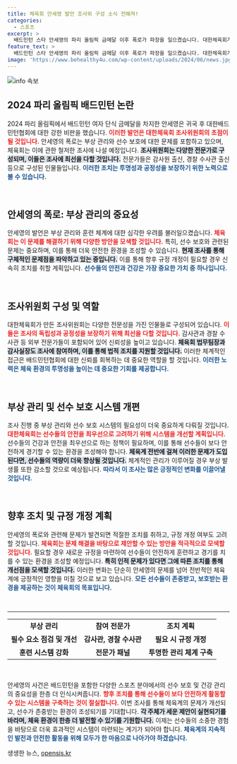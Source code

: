 ```yaml
---
title: 체육회 안세영 발언 조사위 구성 소식 전해져!
categories:
  - 스포츠
excerpt: >
  배드민턴 스타 안세영의 파리 올림픽 금메달 이후 폭로가 파장을 일으켰습니다. 대한체육회가 조사위원회를 통해 부상 관리와 선수 보호 문제를 철저히 검토할 계획입니다. 과연 어떤 진실이 밝혀질까요? 클릭하여 자세히 확인하세요!
feature_text: >
  배드민턴 스타 안세영의 파리 올림픽 금메달 이후 폭로가 파장을 일으켰습니다. 대한체육회가 조사위원회를 통해 부상 관리와 선수 보호 문제를 철저히 검토할 계획입니다. 과연 어떤 진실이 밝혀질까요? 클릭하여 자세히 확인하세요!
image: 'https://www.behealthy4u.com/wp-content/uploads/2024/06/news.jpg'
---
```


<p><img src="https://www.behealthy4u.com/wp-content/uploads/2024/06/news.jpg" alt="info 속보" /></p>

<h2 data-ke-size="size26">2024 파리 올림픽 배드민턴 논란</h2>

<p data-ke-size="size16">2024 파리 올림픽에서 배드민턴 여자 단식 금메달을 차지한 안세영은 귀국 후 대한배드민턴협회에 대한 강한 비판을 했습니다. <b><span style="color: #ee2323;">이러한 발언은 대한체육회 조사위원회의 초점이 될 것입니다.</span></b> 안세영의 폭로는 부상 관리와 선수 보호에 대한 문제를 포함하고 있으며, 체육회는 이에 관한 철저한 조사에 나설 예정입니다. <b><span style="background-color: #21538527;">조사위원회는 다양한 전문가로 구성되며, 이들은 조사에 최선을 다할 것입니다.</span></b> 전문가들은 감사원 출신, 경찰 수사관 출신 등으로 구성된 인물들입니다. <b><span style="color: #1a5490;">이러한 조치는 투명성과 공정성을 보장하기 위한 노력으로 볼 수 있습니다.</span></b></p>

<p data-ke-size="size16">&nbsp;</p>

<h2 data-ke-size="size26">안세영의 폭로: 부상 관리의 중요성</h2>

<p data-ke-size="size16">안세영의 발언은 부상 관리와 훈련 체계에 대한 심각한 우려를 불러일으켰습니다. <b><span style="color: #ee2323;">체육회는 이 문제를 해결하기 위해 다양한 방안을 모색할 것입니다.</span></b> 특히, 선수 보호와 관련된 문제는 중요하며, 이를 통해 더욱 안전한 환경을 조성할 수 있습니다. <b><span style="background-color: #21538527;">현재 조사를 통해 구체적인 문제점을 파악하고 있는 중입니다.</span></b> 이를 통해 향후 규정 개정이 필요할 경우 신속히 조치를 취할 계획입니다. <b><span style="color: #1a5490;">선수들의 안전과 건강은 가장 중요한 가치 중 하나입니다.</span></b></p>

<p data-ke-size="size16">&nbsp;</p>

<h2 data-ke-size="size26">조사위원회 구성 및 역할</h2>

<p data-ke-size="size16">대한체육회가 만든 조사위원회는 다양한 전문성을 가진 인물들로 구성되어 있습니다. <b><span style="color: #ee2323;">이들은 조사의 독립성과 공정성을 보장하기 위해 최선을 다할 것입니다.</span></b> 감사관과 경찰 수사관 등 외부 전문가들이 포함되어 있어 신뢰성을 높이고 있습니다. <b><span style="background-color: #21538527;">체육회 법무팀장과 감사실장도 조사에 참여하며, 이를 통해 법적 조치를 지원할 것입니다.</span></b> 이러한 체계적인 접근은 배드민턴협회에 대한 신뢰를 회복하는 데 중요한 역할을 할 것입니다. <b><span style="color: #1a5490;">이러한 노력은 체육 환경의 투명성을 높이는 데 중요한 기회를 제공합니다.</span></b></p>

<p data-ke-size="size16">&nbsp;</p>

<h2 data-ke-size="size26">부상 관리 및 선수 보호 시스템 개편</h2>

<p data-ke-size="size16">조사 진행 중 부상 관리와 선수 보호 시스템의 필요성이 더욱 중요하게 다뤄질 것입니다. <b><span style="color: #ee2323;">대한체육회는 선수들의 안전을 최우선으로 고려하기 위해 시스템을 개선할 계획입니다.</span></b> 선수들의 건강과 안전을 최우선으로 하는 정책이 필요하며, 이를 통해 선수들이 보다 안전하게 경기할 수 있는 환경을 조성해야 합니다. <b><span style="background-color: #21538527;">체육계 전반에 걸쳐 이러한 문제가 도입된다면, 선수들의 역량이 더욱 향상될 것입니다.</span></b> 체계적인 관리가 이루어질 경우 부상 발생률 또한 감소할 것으로 예상됩니다. <b><span style="color: #1a5490;">따라서 이 조사는 많은 긍정적인 변화를 이끌어낼 것입니다.</span></b></p>

<p data-ke-size="size16">&nbsp;</p>

<h2 data-ke-size="size26">향후 조치 및 규정 개정 계획</h2>

<p data-ke-size="size16">안세영의 폭로와 관련해 문제가 발견되면 적절한 조치를 취하고, 규정 개정 여부도 고려할 것입니다. <b><span style="color: #ee2323;">체육회는 문제 해결을 바탕으로 제안할 수 있는 방안을 적극적으로 모색할 것입니다.</span></b> 필요할 경우 새로운 규정을 마련하여 선수들이 안전하게 훈련하고 경기를 치를 수 있는 환경을 조성할 예정입니다. <b><span style="background-color: #21538527;">특히 인적 문제가 있다면 그에 따른 조치를 통해 개선점을 모색할 것입니다.</span></b> 이러한 변화는 단순히 안세영의 문제를 넘어 전반적인 체육계에 긍정적인 영향을 미칠 것으로 보고 있습니다. <b><span style="color: #1a5490;">모든 선수들이 존중받고, 보호받는 환경을 제공하는 것이 체육회의 목표입니다.</span></b></p>

<p data-ke-size="size16">&nbsp;</p>

<hr>

<table style="width: 100%; border-collapse: collapse;">
  <tr>
    <td style="text-align: center; height: 17px;"><b>부상 관리</b></td>
    <td style="text-align: center; height: 17px;"><b>참여 전문가</b></td>
    <td style="text-align: center; height: 17px;"><b>조치 계획</b></td>
  </tr>
  <tr>
    <td style="text-align: center; height: 17px;"><b>필수 요소 점검 및 개선</b></td>
    <td style="text-align: center; height: 17px;"><b>감사관, 경찰 수사관</b></td>
    <td style="text-align: center; height: 17px;"><b>필요 시 규정 개정</b></td>
  </tr>
  <tr>
    <td style="text-align: center; height: 17px;"><b>훈련 시스템 강화</b></td>
    <td style="text-align: center; height: 17px;"><b>전문가 패널</b></td>
    <td style="text-align: center; height: 17px;"><b>투명한 관리 체계 구축</b></td>
  </tr>
</table>

<p data-ke-size="size16">&nbsp;</p>

<p data-ke-size="size16">안세영의 사건은 배드민턴을 포함한 다양한 스포츠 분야에서의 선수 보호 및 건강 관리의 중요성을 한층 더 인식시켜줍니다. <b><span style="color: #ee2323;">향후 조치를 통해 선수들이 보다 안전하게 활동할 수 있는 시스템을 구축하는 것이 절실합니다.</span></b> 이번 조사를 통해 체육계의 문제가 개선되고, 선수가 존중받는 환경이 조성되기를 기대합니다. <b><span style="background-color: #21538527;">각 주체가 세운 제안이 실현되기를 바라며, 체육 환경이 한층 더 발전할 수 있기를 기원합니다.</span></b> 이제는 선수들의 소중한 경험을 바탕으로 더욱 효과적인 시스템이 마련되는 계기가 되어야 합니다. <b><span style="color: #1a5490;">체육계의 지속적인 발전과 안전한 활동을 위해 모두가 한 마음으로 나아가야 하겠습니다.</span></b></p>
생생한 뉴스, <a href="https://opensis.kr" rel="dofollow">opensis.kr</a>


